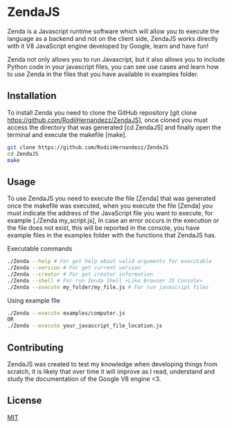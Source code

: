 # ZendaJS

Zenda is a Javascript runtime software which will allow you to execute the language as a backend and not on the client side, ZendaJS works directly with it V8 JavaScript engine developed by Google, learn and have fun!

Zenda not only allows you to run Javascript, but it also allows you to include Python code in your javascript files, you can see use cases and learn how to use Zenda in the files that you have available in examples folder.

## Installation

To install Zenda you need to clone the GitHub repository [git clone https://github.com/RodiiHernandezz/ZendaJS],
once cloned you must access the directory that was generated [cd ZendaJS] and finally open the terminal and execute the makefile [make].

```bash
git clone https://github.com/RodiiHernandezz/ZendaJS
cd ZendaJS
make
```

## Usage

To use ZendaJS you need to execute the file [Zenda] that was generated once the makefile was executed, when you execute the file [Zenda] you must indicate the address of the JavaScript file you want to execute, for example [./Zenda my_script.js],
In case an error occurs in the execution or the file does not exist, this will be reported in the console, you have example files in the examples folder with the functions that ZendaJS has.

Executable commands
```bash
./Zenda --help # For get help about valid arguments for executable
./Zenda --version # For get current version
./Zenda --creator # For get creator information
./Zenda --shell # For run Zenda Shell <Like Browser JS Console>
./Zenda --execute my_folder/my_file.js # For run javascript files
```

Using example file
```bash
./Zenda --execute examples/computer.js
OR
./Zenda --execute your_javascript_file_location.js
```

## Contributing
ZendaJS was created to test my knowledge when developing things from scratch, it is likely that over time it will improve as I read, understand and study the documentation of the Google V8 engine <3.

## License
[MIT](https://choosealicense.com/licenses/mit/)
